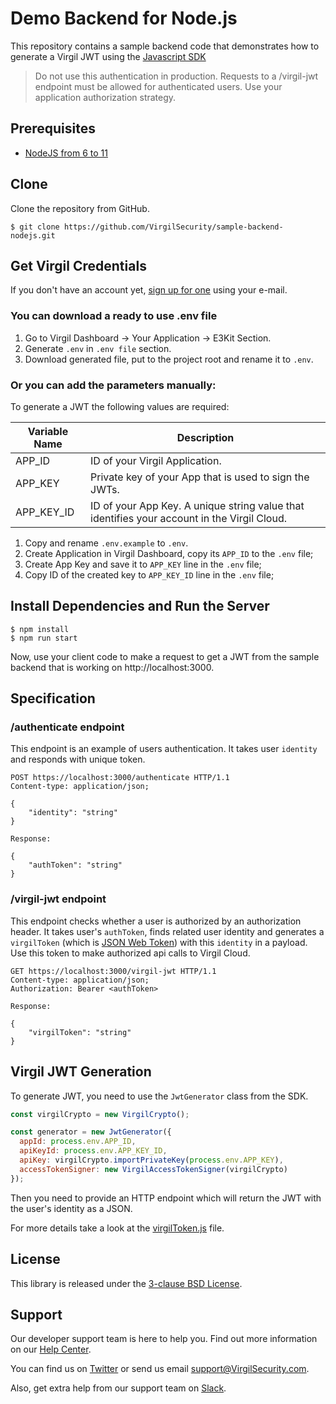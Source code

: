 # Demo Backend for Node.js

This repository contains a sample backend code that demonstrates how to generate a Virgil JWT using the [Javascript SDK](https://github.com/VirgilSecurity/virgil-sdk-javascript)

> Do not use this authentication in production. Requests to a /virgil-jwt endpoint must be allowed for authenticated users. Use your application authorization strategy.

## Prerequisites
- [NodeJS from 6 to 11](https://nodejs.org/uk/) 

## Clone

Clone the repository from GitHub.

```
$ git clone https://github.com/VirgilSecurity/sample-backend-nodejs.git
```

## Get Virgil Credentials

If you don't have an account yet, [sign up for one](https://dashboard.virgilsecurity.com/signup) using your e-mail.

### You can download a ready to use .env file

1. Go to Virgil Dashboard -> Your Application -> E3Kit Section.
2. Generate `.env` in `.env file` section.
3. Download generated file, put to the project root and rename it to `.env`.

### Or you can add the parameters manually:

To generate a JWT the following values are required:

| Variable Name                     | Description                    |
|-----------------------------------|--------------------------------|
| APP_ID                   | ID of your Virgil Application. |
| APP_KEY                  | Private key of your App that is used to sign the JWTs. |
| APP_KEY_ID               | ID of your App Key. A unique string value that identifies your account in the Virgil Cloud. |

1. Copy and rename `.env.example` to `.env`.
2. Create Application in Virgil Dashboard, copy its `APP_ID` to the `.env` file;
3. Create App Key and save it to `APP_KEY` line in the `.env` file;
4. Copy ID of the created key to `APP_KEY_ID` line in the `.env` file;


## Install Dependencies and Run the Server

```
$ npm install
$ npm run start
```
Now, use your client code to make a request to get a JWT from the sample backend that is working on http://localhost:3000.

## Specification

### /authenticate endpoint
This endpoint is an example of users authentication. It takes user `identity` and responds with unique token.

```http
POST https://localhost:3000/authenticate HTTP/1.1
Content-type: application/json;

{
    "identity": "string"
}

Response:

{
    "authToken": "string"
}
```

### /virgil-jwt endpoint
This endpoint checks whether a user is authorized by an authorization header. It takes user's `authToken`, finds related user identity and generates a `virgilToken` (which is [JSON Web Token](https://jwt.io/)) with this `identity` in a payload. Use this token to make authorized api calls to Virgil Cloud.

```http
GET https://localhost:3000/virgil-jwt HTTP/1.1
Content-type: application/json;
Authorization: Bearer <authToken>

Response:

{
    "virgilToken": "string"
}
```

## Virgil JWT Generation
To generate JWT, you need to use the `JwtGenerator` class from the SDK.

```js
const virgilCrypto = new VirgilCrypto();

const generator = new JwtGenerator({
  appId: process.env.APP_ID,
  apiKeyId: process.env.APP_KEY_ID,
  apiKey: virgilCrypto.importPrivateKey(process.env.APP_KEY),
  accessTokenSigner: new VirgilAccessTokenSigner(virgilCrypto)
});

```
Then you need to provide an HTTP endpoint which will return the JWT with the user's identity as a JSON.

For more details take a look at the [virgilToken.js](api/virgilToken.js) file.

## License

This library is released under the [3-clause BSD License](LICENSE.md).

## Support
Our developer support team is here to help you. Find out more information on our [Help Center](https://help.virgilsecurity.com/).

You can find us on [Twitter](https://twitter.com/VirgilSecurity) or send us email support@VirgilSecurity.com.

Also, get extra help from our support team on [Slack](https://virgilsecurity.com/join-community).
